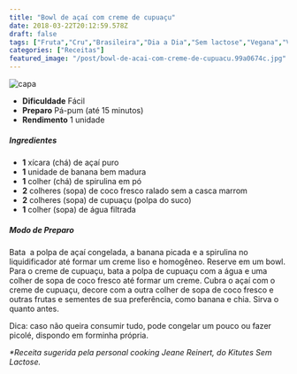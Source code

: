 ```yaml
---
title: "Bowl de açaí com creme de cupuaçu"
date: 2018-03-22T20:12:59.578Z
draft: false
tags: ["Fruta","Cru","Brasileira","Dia a Dia","Sem lactose","Vegana","Vegetariana","Açaí","Alimentação saudável","Carnaval","Dicas de dieta","receita"]
categories: ["Receitas"]
featured_image: "/post/bowl-de-acai-com-creme-de-cupuacu.99a0674c.jpg"
---
```


![capa](/post/bowl-de-acai-com-creme-de-cupuacu.99a0674c.jpg)

*   **Dificuldade** Fácil
*   **Preparo** Pá-pum (até 15 minutos)
*   **Rendimento** 1 unidade

##### Ingredientes

*   **1** xícara (chá) de açaí puro
*   **1** unidade de banana bem madura
*   **1** colher (chá) de spirulina em pó
*   **2** colheres (sopa) de coco fresco ralado sem a casca marrom
*   **2** colheres (sopa) de cupuaçu (polpa do suco)
*   **1** colher (sopa) de água filtrada

##### Modo de Preparo

Bata  a polpa de açaí congelada, a banana picada e a spirulina no liquidificador até formar um creme liso e homogêneo. Reserve em um bowl. Para o creme de cupuaçu, bata a polpa de cupuaçu com a água e uma colher de sopa de coco fresco até formar um creme. Cubra o açaí com o creme de cupuaçu, decore com a outra colher de sopa de coco fresco e outras frutas e sementes de sua preferência, como banana e chia. Sirva o quanto antes.

Dica: caso não queira consumir tudo, pode congelar um pouco ou fazer picolé, dispondo em forminha própria.

_*Receita sugerida pela personal cooking Jeane Reinert, do Kitutes Sem Lactose._
